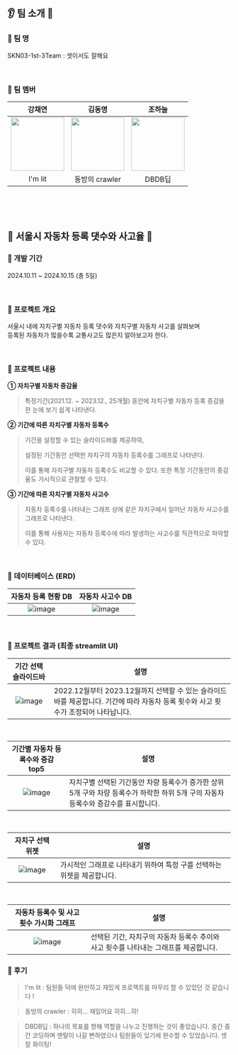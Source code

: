 ## :ear: 팀 소개 :eyes:

### 📌 팀 명
SKN03-1st-3Team : 셋이서도 잘해요

<br/>

### 📌 팀 멤버
| 강채연 | 김동명 | 조하늘 |
|:----------:|:----------:|:----------:|
| <img width="120px" src="https://github.com/user-attachments/assets/0006ea2c-b76e-4756-a563-c563130d14c2" /> | <img width="120px" src="https://github.com/user-attachments/assets/43cfe23e-0562-4fac-929c-de5b07579dbd" /> | <img width="120px" src="https://github.com/user-attachments/assets/f3679466-0f72-4b21-8cc1-2c1b3d0394f0" /> |
| I'm lit | 동방의 crawler | DBDB딥 |

<br/><br/><br/>
## 🚗 서울시 자동차 등록 댓수와 사고율 🚗
### 📌 개발 기간
2024.10.11 ~ 2024.10.15 (총 5일)

<br/>

### 📌 프로젝트 개요
 서울시 내에 자치구별 자동차 등록 댓수와 자치구별 자동차 사고를 살펴보며 <br/>
 등록된 자동차가 많을수록 교통사고도 많은지 알아보고자 한다. 
 
<br/>

### 📌 프로젝트 내용
**① 자치구별 자동차 증감율**

>  특정기간(2021.12. ~ 2023.12., 25개월) 동안에 자치구별 자동차 등록 증감을 한 눈에 보기 쉽게 나타낸다.
>  

**② 기간에 따른 자치구별 자동차 등록수**
> 기간을 설정할 수 있는 슬라이드바를 제공하여,
>
> 설정된 기간동안 선택한 자치구의 자동차 등록수를 그래프로 나타낸다. 
> 
> 이를 통해 자치구별 자동차 등록수도 비교할 수 있다. 또한 특정 기간동안의 증감율도 가시적으로 관찰할 수 있다. 

**③ 기간에 따른 자치구별 자동차 사고수**

> 자동차 등록수를 나타내는 그래프 상에 같은 자치구에서 일어난 자동차 사고수를 그래프로 나타낸다. 
> 
> 이를 통해 사용자는 자동차 등록수에 따라 발생하는 사고수를 직관적으로 파악할 수 있다. 

<br/>

### 📌 데이터베이스 (ERD)
| 자동차 등록 현황 DB | 자동차 사고수 DB |
|:----------:|:----------:|
| ![image](https://github.com/user-attachments/assets/6de6e280-b4cf-476e-9329-39b15d6e01e8) | ![image](https://github.com/user-attachments/assets/75a5d9e6-b7c7-4c18-afde-b32f636916d9) |

<br/>

### 📌 프로젝트 결과 (최종 streamlit UI)
| 기간 선택 슬라이드바 | 설명 | 
|:--:|--|
|![image](https://github.com/user-attachments/assets/d8227248-bd74-4396-a828-fba95411ca15) | 2022.12월부터 2023.12월까지 선택할 수 있는 슬라이드 바를 제공합니다. 기간에 따라 자동차 등록 횟수와 사고 횟수가 조정되어 나타납니다. |

<br/>

| 기간별 자동차 등록수와 증감 top5 | 설명 |
|:--:|--|
| ![image](https://github.com/user-attachments/assets/f6ec8cb0-6d44-4ca5-853e-1f88678ca647) | 자치구별 선택된 기간동안 차량 등록수가 증가한 상위 5개 구와 차량 등록수가 하락한 하위 5개 구의 자동차 등록수와 증감수를 표시합니다.  |

<br/>

| 자치구 선택 위젯 | 설명 |
|:--:|--|
|![image](https://github.com/user-attachments/assets/ffaef9c8-9312-4ada-9d9f-12c98aa24888) | 가시적인 그래프로 나타내기 위하여 특정 구를 선택하는 위젯을 제공합니다.  |

<br/>

| 자동차 등록수 및 사고 횟수 가시화 그래프 | 설명 |
|:--:|--|
|![image](https://github.com/user-attachments/assets/9bf5b0ed-c952-44cd-a06a-a97e0f892a2e) | 선택된 기간, 자치구의 자동차 등록수 추이와 사고 횟수를 나타내는 그래프를 제공합니다. |

### 📌 후기 
> I'm lit : 팀원들 덕에 완만하고 재밌게 프로젝트를 마무리 할 수 있었던 것 같습니다 !
>

> 동방의 crawler : 히히... 재밌어요 히히...히!
>

> DBDB딥 : 하나의 목표를 향해 역할을 나누고 진행하는 것이 좋았습니다. 중간 중간 코딩하며 멘탈이 나갈 뻔하였으나 팀원들이 있기에 완수할 수 있었습니다. 셋잘 화이팅! 
>
